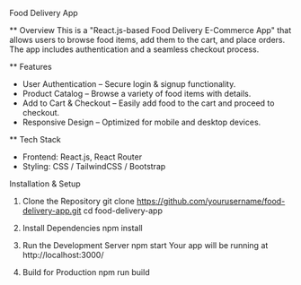 Food Delivery App

\*\* Overview
This is a "React.js-based Food Delivery E-Commerce App" that allows users to browse food items, add them to the cart, and place orders. The app includes authentication and a seamless checkout process.

\*\* Features

- User Authentication – Secure login & signup functionality.
- Product Catalog – Browse a variety of food items with details.
- Add to Cart & Checkout – Easily add food to the cart and proceed to checkout.
- Responsive Design – Optimized for mobile and desktop devices.

\*\* Tech Stack

- Frontend: React.js, React Router
- Styling: CSS / TailwindCSS / Bootstrap

Installation & Setup

1. Clone the Repository
   git clone https://github.com/yourusername/food-delivery-app.git
   cd food-delivery-app

2. Install Dependencies
   npm install

3. Run the Development Server
   npm start
   Your app will be running at http://localhost:3000/

4. Build for Production
   npm run build
